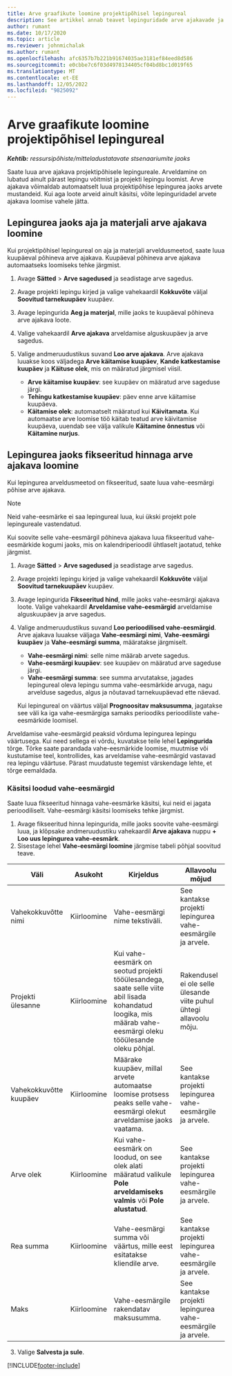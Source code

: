 ```yaml
---
title: Arve graafikute loomine projektipõhisel lepingureal
description: See artikkel annab teavet lepinguridade arve ajakavade ja vahekokkuvõtete loomise kohta.
author: rumant
ms.date: 10/17/2020
ms.topic: article
ms.reviewer: johnmichalak
ms.author: rumant
ms.openlocfilehash: afc6357b7b221b91674035ae3181ef84eed8d586
ms.sourcegitcommit: e0cbbe7c6f03d4978134405cf04bd8bc1d019f65
ms.translationtype: MT
ms.contentlocale: et-EE
ms.lasthandoff: 12/05/2022
ms.locfileid: "9825092"
---
```

# <a name="create-invoice-schedules-on-a-project-based-contract-line"></a>Arve graafikute loomine projektipõhisel lepingureal

_**Kehtib:** ressursipõhiste/mitteladustatavate stsenaariumite jaoks_

Saate luua arve ajakava projektipõhisele lepingureale. Arveldamine on lubatud ainult pärast lepingu võitmist ja projekti lepingu loomist. Arve ajakava võimaldab automaatselt luua projektipõhise lepingurea jaoks arvete mustandeid. Kui aga loote arveid ainult käsitsi, võite lepinguridadel arvete ajakava loomise vahele jätta.

## <a name="create-a-time-and-material-invoice-schedule-for-a-contract-line"></a>Lepingurea jaoks aja ja materjali arve ajakava loomine

Kui projektipõhisel lepingureal on aja ja materjali arveldusmeetod, saate luua kuupäeval põhineva arve ajakava. Kuupäeval põhineva arve ajakava automaatseks loomiseks tehke järgmist.

1. Avage **Sätted** > **Arve sagedused** ja seadistage arve sagedus.
2. Avage projekti lepingu kirjed ja valige vahekaardil **Kokkuvõte** väljal **Soovitud tarnekuupäev** kuupäev.
3. Avage lepingurida **Aeg ja materjal**, mille jaoks te kuupäeval põhineva arve ajakava loote. 
4. Valige vahekaardil **Arve ajakava** arveldamise alguskuupäev ja arve sagedus.
5. Valige andmeruudustikus suvand **Loo arve ajakava**. Arve ajakava luuakse koos väljadega **Arve käitamise kuupäev**, **Kande katkestamise kuupäev** ja **Käituse olek**, mis on määratud järgmisel viisil.

    - **Arve käitamise kuupäev**: see kuupäev on määratud arve sageduse järgi.
    - **Tehingu katkestamise kuupäev**: päev enne arve käitamise kuupäeva.
    - **Käitamise olek**: automaatselt määratud kui **Käivitamata**. Kui automaatse arve loomise töö käitab teatud arve käivitamise kuupäeva, uuendab see välja valikule **Käitamine õnnestus** või **Käitamine nurjus**.

## <a name="create-a-fixed-price-invoice-schedule-for-a-contract-line"></a>Lepingurea jaoks fikseeritud hinnaga arve ajakava loomine

Kui lepingurea arveldusmeetod on fikseeritud, saate luua vahe-eesmärgi põhise arve ajakava. 

> [!NOTE]
> Neid vahe-eesmärke ei saa lepingureal luua, kui ükski projekt pole lepingureale vastendatud.

Kui soovite selle vahe-eesmärgil põhineva ajakava luua fikseeritud vahe-eesmärkide kogumi jaoks, mis on kalendriperioodil ühtlaselt jaotatud, tehke järgmist.

1. Avage **Sätted** > **Arve sagedused** ja seadistage arve sagedus.
2. Avage projekti lepingu kirjed ja valige vahekaardil **Kokkuvõte** väljal **Soovitud tarnekuupäev** kuupäev.
3. Avage lepingurida **Fikseeritud hind**, mille jaoks vahe-eesmärgi ajakava loote. Valige vahekaardil **Arveldamise vahe-eesmärgid** arveldamise alguskuupäev ja arve sagedus. 
4. Valige andmeruudustikus suvand **Loo perioodilised vahe-eesmärgid**. Arve ajakava luuakse väljaga **Vahe-eesmärgi nimi**, **Vahe-eesmärgi kuupäev** ja **Vahe-eesmärgi summa**, määratakse järgmiselt.

    - **Vahe-eesmärgi nimi**: selle nime määrab arvete sagedus.
    - **Vahe-eesmärgi kuupäev**: see kuupäev on määratud arve sageduse järgi.
    - **Vahe-eesmärgi summa**: see summa arvutatakse, jagades lepingureal oleva lepingu summa vahe-eesmärkide arvuga, nagu arvelduse sagedus, algus ja nõutavad tarnekuupäevad ette näevad.

    Kui lepingureal on väärtus väljal **Prognoositav maksusumma**, jagatakse see väli ka iga vahe-eesmärgiga samaks perioodiks perioodiliste vahe-eesmärkide loomisel.

Arveldamise vahe-eesmärgid peaksid võrduma lepingurea lepingu väärtusega. Kui need sellega ei võrdu, kuvatakse teile lehel **Lepingurida** tõrge. Tõrke saate parandada vahe-eesmärkide loomise, muutmise või kustutamise teel, kontrollides, kas arveldamise vahe-eesmärgid vastavad rea lepingu väärtuse. Pärast muudatuste tegemist värskendage lehte, et tõrge eemaldada.

### <a name="manually-create-milestones"></a>Käsitsi loodud vahe-eesmärgid

Saate luua fikseeritud hinnaga vahe-eesmärke käsitsi, kui neid ei jagata perioodiliselt. Vahe-eesmärgi käsitsi loomiseks tehke järgmist.

1. Avage fikseeritud hinna lepingurida, mille jaoks soovite vahe-eesmärgi luua, ja klõpsake andmeruudustiku vahekaardil **Arve ajakava** nuppu **+ Loo uus lepingurea vahe-eesmärk**. 
2. Sisestage lehel **Vahe-eesmärgi loomine** järgmise tabeli põhjal soovitud teave.

| Väli | Asukoht | Kirjeldus | Allavoolu mõjud |
| --- | --- | --- | --- |
| Vahekokkuvõtte nimi | Kiirloomine | Vahe-eesmärgi nime tekstiväli. | See kantakse projekti lepingurea vahe-eesmärgile ja arvele. |
| Projekti ülesanne | Kiirloomine | Kui vahe-eesmärk on seotud projekti tööülesandega, saate selle viite abil lisada kohandatud loogika, mis määrab vahe-eesmärgi oleku tööülesande oleku põhjal. | Rakendusel ei ole selle ülesande viite puhul ühtegi allavoolu mõju. |
| Vahekokkuvõtte kuupäev | Kiirloomine | Määrake kuupäev, millal arvete automaatse loomise protsess peaks selle vahe-eesmärgi olekut arveldamise jaoks vaatama. | See kantakse projekti lepingurea vahe-eesmärgile ja arvele. |
| Arve olek | Kiirloomine | Kui vahe-eesmärk on loodud, on see olek alati määratud valikule **Pole arveldamiseks valmis** või **Pole alustatud**. | See kantakse projekti lepingurea vahe-eesmärgile ja arvele. |
| Rea summa | Kiirloomine | Vahe-eesmärgi summa või väärtus, mille eest esitatakse kliendile arve. | See kantakse projekti lepingurea vahe-eesmärgile ja arvele. |
| Maks | Kiirloomine | Vahe-eesmärgile rakendatav maksusumma. | See kantakse projekti lepingurea vahe-eesmärgile ja arvele. |

3. Valige **Salvesta ja sule**.


[!INCLUDE[footer-include](../includes/footer-banner.md)]
